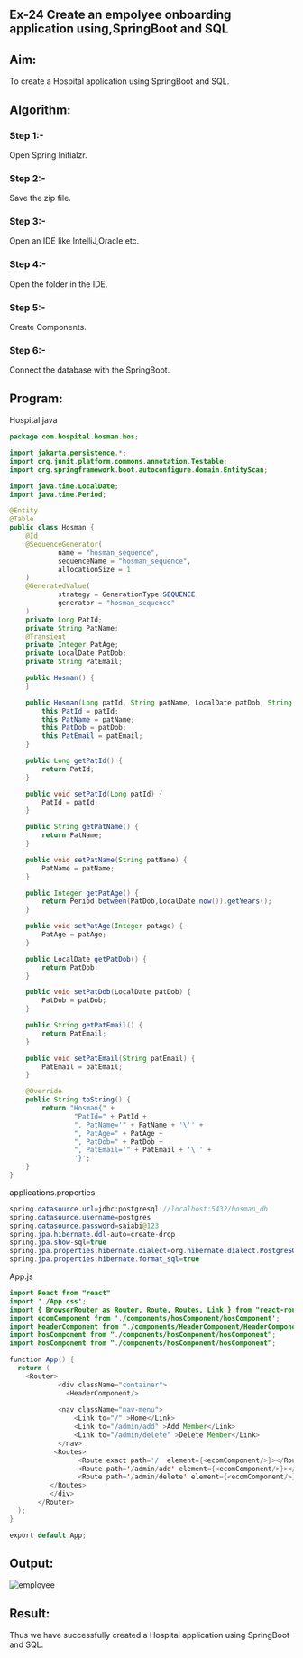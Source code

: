 ## Ex-24 Create an empolyee onboarding application using,SpringBoot and SQL
## Aim:
To create a Hospital application using SpringBoot and SQL.

## Algorithm:
### Step 1:- 
Open Spring Initialzr.

### Step 2:-
Save the zip file.

### Step 3:-
Open an IDE like IntelliJ,Oracle etc.

### Step 4:-
Open the folder in the IDE.

### Step 5:-
Create Components.

### Step 6:-
Connect the database with the SpringBoot.

## Program:
Hospital.java
```java
package com.hospital.hosman.hos;

import jakarta.persistence.*;
import org.junit.platform.commons.annotation.Testable;
import org.springframework.boot.autoconfigure.domain.EntityScan;

import java.time.LocalDate;
import java.time.Period;

@Entity
@Table
public class Hosman {
    @Id
    @SequenceGenerator(
            name = "hosman_sequence",
            sequenceName = "hosman_sequence",
            allocationSize = 1
    )
    @GeneratedValue(
            strategy = GenerationType.SEQUENCE,
            generator = "hosman_sequence"
    )
    private Long PatId;
    private String PatName;
    @Transient
    private Integer PatAge;
    private LocalDate PatDob;
    private String PatEmail;

    public Hosman() {
    }

    public Hosman(Long patId, String patName, LocalDate patDob, String patEmail) {
        this.PatId = patId;
        this.PatName = patName;
        this.PatDob = patDob;
        this.PatEmail = patEmail;
    }

    public Long getPatId() {
        return PatId;
    }

    public void setPatId(Long patId) {
        PatId = patId;
    }

    public String getPatName() {
        return PatName;
    }

    public void setPatName(String patName) {
        PatName = patName;
    }

    public Integer getPatAge() {
        return Period.between(PatDob,LocalDate.now()).getYears();
    }

    public void setPatAge(Integer patAge) {
        PatAge = patAge;
    }

    public LocalDate getPatDob() {
        return PatDob;
    }

    public void setPatDob(LocalDate patDob) {
        PatDob = patDob;
    }

    public String getPatEmail() {
        return PatEmail;
    }

    public void setPatEmail(String patEmail) {
        PatEmail = patEmail;
    }

    @Override
    public String toString() {
        return "Hosman{" +
                "PatId=" + PatId +
                ", PatName='" + PatName + '\'' +
                ", PatAge=" + PatAge +
                ", PatDob=" + PatDob +
                ", PatEmail='" + PatEmail + '\'' +
                '}';
    }
}
```

applications.properties
```java
spring.datasource.url=jdbc:postgresql://localhost:5432/hosman_db
spring.datasource.username=postgres
spring.datasource.password=saiabi@123
spring.jpa.hibernate.ddl-auto=create-drop
spring.jpa.show-sql=true
spring.jpa.properties.hibernate.dialect=org.hibernate.dialect.PostgreSQLDialect
spring.jpa.properties.hibernate.format_sql=true
```
App.js
```java
import React from "react"
import './App.css';
import { BrowserRouter as Router, Route, Routes, Link } from "react-router-dom";
import ecomComponent from './components/hosComponent/hosComponent';
import HeaderComponent from "./components/HeaderComponent/HeaderComponent";
import hosComponent from "./components/hosComponent/hosComponent";
import hosComponent from "./components/hosComponent/hosComponent";

function App() {
  return (
    <Router>
            <div className="container">
              <HeaderComponent/>
              
            <nav className="nav-menu">
                <Link to="/" >Home</Link>
                <Link to="/admin/add" >Add Member</Link>
                <Link to="/admin/delete" >Delete Member</Link>
            </nav>
           <Routes>
                 <Route exact path='/' element={<ecomComponent/>}></Route>
                 <Route path='/admin/add' element={<ecomComponent/>}></Route>
                 <Route path='/admin/delete' element={<ecomComponent/>}></Route>
          </Routes>
          </div>
       </Router>
  );
}

export default App;
```
## Output:
![employee](https://github.com/SarankumarJ/Employee-Onboarding-Application/assets/94778101/19d53cde-a5ca-4233-ab6a-bc7ee087a454)


## Result:
Thus we have successfully created a Hospital application using SpringBoot and SQL.
